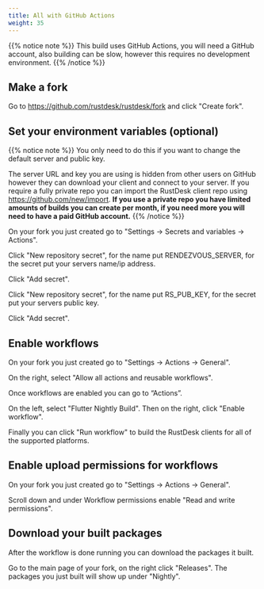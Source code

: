 ```yaml
---
title: All with GitHub Actions
weight: 35
---
```


{{% notice note %}}
This build uses GitHub Actions, you will need a GitHub account, also building can be slow, however this requires no development environment.
{{% /notice %}}

## Make a fork

Go to https://github.com/rustdesk/rustdesk/fork and click "Create fork".

## Set your environment variables (optional)

{{% notice note %}}
You only need to do this if you want to change the default server and public key.

The server URL and key you are using is hidden from other users on GitHub however they can download your client and connect to your server. If you require a fully private repo you can import the RustDesk client repo using https://github.com/new/import. **If you use a private repo you have limited amounts of builds you can create per month, if you need more you will need to have a paid GitHub account.**
{{% /notice %}}

On your fork you just created go to "Settings -> Secrets and variables -> Actions".

Click "New repository secret", for the name put RENDEZVOUS_SERVER, for the secret put your servers name/ip address.

Click "Add secret".

Click "New repository secret", for the name put RS_PUB_KEY, for the secret put your servers public key.

Click "Add secret".

## Enable workflows

On your fork you just created go to "Settings -> Actions -> General".

On the right, select "Allow all actions and reusable workflows".

Once workflows are enabled you can go to “Actions”.

On the left, select "Flutter Nightly Build". Then on the right, click "Enable workflow".

Finally you can click "Run workflow" to build the RustDesk clients for all of the supported platforms.

## Enable upload permissions for workflows

On your fork you just created go to "Settings -> Actions -> General".

Scroll down and under Workflow permissions enable "Read and write permissions".

## Download your built packages

After the workflow is done running you can download the packages it built.

Go to the main page of your fork, on the right click "Releases". The packages you just built will show up under "Nightly".
